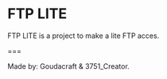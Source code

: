 FTP LITE
===

FTP LITE is a project to make a lite FTP acces.

===

Made by: Goudacraft & 3751_Creator.
